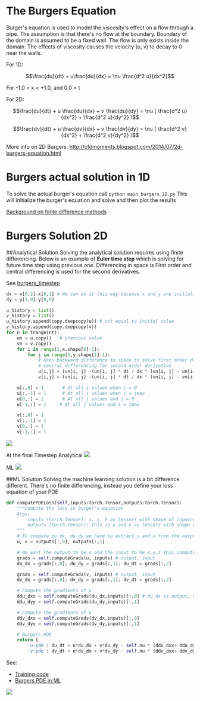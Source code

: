 

# The Burgers Equation
Burger's equation is used to model the viscosity's effect on a flow through a pipe. The assumption is that there's no flow at the boundary. Boundary of the domain is assumed to be a fixed wall. The flow is only exists inside the domain. The effects of viscosity causes the velocity (u, v) to decay to 0 near the walls.  

For 1D: 
```math
\frac{du}{dt} + u\frac{du}{dx} = \nu \frac{d^2 u}{dx^2}
```
For -1.0 < x < +1.0, and 0.0 < t

For 2D:
```math
\frac{du}{dt} + u \frac{du}{dx} + v \frac{du}{dy}  = \nu ( \frac{d^2 u}{dx^2} + \frac{d^2 u}{dy^2} )
```

```math
\frac{dv}{dt} + u \frac{dv}{dx} + v \frac{dv}{dy}  = \nu ( \frac{d^2 v}{dx^2} + \frac{d^2 v}{dy^2} )
```

More info on 2D Burgers: http://cfdmoments.blogspot.com/2014/07/2d-burgers-equation.html 


# Burgers actual solution in 1D 
To solve the actual burger's equation call `python main_burgers_2D.py` This will initialize the burger's equation and solve and then plot the results

[Background on finite difference methods](https://www.dam.brown.edu/people/alcyew/handouts/numdiff.pdf)

# Burgers Solution 2D
##Analytical Solution
Solving the analytical solution requires using finite differencing. Below is an example of **Euler time step** which is solving for future time step using previous one. Differencing in space is First order and central differencing is used for the second derivatives. 

See [burgers_timestep](https://github.com/pjuangph/PINN-Torch/blob/main/burgers_2D/analytical/burgers_solver_2D.py) 

```python
dx = x[0,2]-x[0,1] # We can do it this way because x and y are initialized using linspace which guarantees constant spacing 
dy = y[1,0]-y[0,0]

u_history = list()
v_history = list() 
u_history.append(copy.deepcopy(u)) # set equal to initial value
v_history.append(copy.deepcopy(v))
for n in trange(nt):
    un = u.copy()   # previous value
    vn = v.copy()
    for i in range(1,x.shape[0]-1):
        for j in range(1,y.shape[1]-1):
            # Uses backward difference in space to solve first order derivative
            # Central differencing for second order derivative 
            u[i,j] = (un[i, j] -(un[i, j] * dt / dx * (un[i, j] - un[i-1, j])) -vn[i, j] * dt / dy * (un[i, j] - un[i, j-1])) + (nu*dt/(dx**2))*(un[i+1,j]-2*un[i,j]+un[i-1,j])+(nu*dt/(dx**2))*(un[i,j-1]-2*un[i,j]+un[i,j+1])
            v[i,j] = (vn[i, j] -(un[i, j] * dt / dx * (vn[i, j] - vn[i-1, j]))-vn[i, j] * dt / dy * (vn[i, j] - vn[i, j-1])) + (nu*dt/(dx**2))*(vn[i+1,j]-2*vn[i,j]+vn[i-1,j])+(nu*dt/(dx**2))*(vn[i,j-1]-2*vn[i,j]+vn[i,j+1])

    u[:,0] = 1       # At all i values when j = 0
    u[:,-1] = 1      # At all i values when j = jmax
    u[0,:] = 1       # At all j values and i = 0
    u[-1,:] = 1     # At all j values and i = imax

    v[:,0] = 1
    v[:,-1] = 1
    v[0,:] = 1
    v[-1,:] = 1
```

![](https://github.com/pjuangph/PINN-Torch/blob/main/burgers_2D/analytical.gif)

At the final Timestep
Analytical
![](https://github.com/pjuangph/PINN-Torch/blob/main/burgers_2D/analytical_burgers_final_timestep.png)

ML 
![](https://github.com/pjuangph/PINN-Torch/blob/main/burgers_2D/ml_burgers_final_timestep.png)

##ML Solution
Solving the machine learning solution is a bit difference different. There's no finite differencing, instead you define your loss equation of your PDE



```python
def computePDELoss(self,inputs:torch.Tensor,outputs:torch.Tensor):
    """Compute the loss in burger's equation 
    Args:
        inputs (torch.Tensor): x, y, t as tensors with shape of (npoints, 3)
        outputs (torch.Tensor): this is u and v as tensors with shape of (npoints,2)
    """        
    # To compute du_dx, du_dy we have to extract u and v from the outputs and use them in the gradients
    u, v = outputs[:,0], outputs[:,1]

    # We want the output to be u and the input to be x,y,z this computes the gradient for du_dx, du_dy, du_dt
    grads = self.computeGrads(u, inputs) # output, input
    du_dx = grads[:,0]; du_dy = grads[:,1]; du_dt = grads[:,2]

    grads = self.computeGrads(v, inputs) # output, input
    dv_dx = grads[:,0]; dv_dy = grads[:,1]; dv_dt = grads[:,2]

    # Compute the gradients of u
    ddu_dxx = self.computeGrads(du_dx,inputs)[:,0] # du_dx is output, x is input -> computes ddu_dxx 
    ddu_dyy = self.computeGrads(du_dy,inputs)[:,1]

    # Compute the gradients of v
    ddv_dxx = self.computeGrads(dv_dx,inputs)[:,0]
    ddv_dyy = self.computeGrads(dv_dy,inputs)[:,1]

    # Burgers PDE
    return { 
        'u-pde': du_dt + u*du_dx + v*du_dy - self.nu * (ddu_dxx+ ddu_dyy),
        'v-pde': dv_dt + u*dv_dx + v*dv_dy - self.nu * (ddv_dxx+ ddv_dyy) }
```
See: 
- [Training code](https://github.com/pjuangph/PINN-Torch/blob/main/burgers_2D/ml_train.py)
- [Burgers PDE in ML](https://github.com/pjuangph/PINN-Torch/blob/main/burgers_2D/ml/burgers_pde.py)

![](https://github.com/pjuangph/PINN-Torch/blob/main/burgers_2D/ml.gif)

